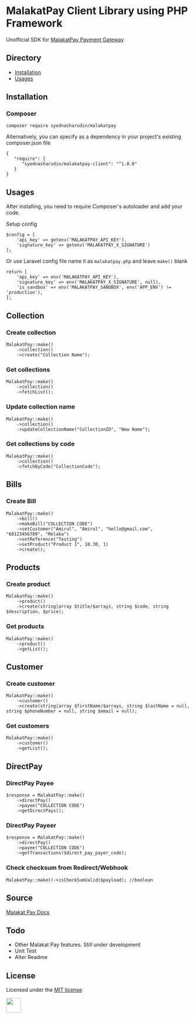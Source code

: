 # MalakatPay Client Library using PHP Framework

Unofficial SDK for [MalakatPay Payment Gateway](https://www.malakatpay.com/) 

## Directory
* [Installation](#installation)
* [Usages](#usages)

## Installation

### Composer
```
composer require syednasharudin/malakatpay
```
Alternatively, you can specify as a dependency in your project's existing composer.json file
```
{
   "require": {
      "syednasharudin/malakatpay-client": "^1.0.0"
   }
}
```


## Usages
After installing, you need to require Composer's autoloader and add your code.

Setup config
```$xslt
$config = [
    'api_key' => getenv('MALAKATPAY_API_KEY'),
    'signature_key' => getenv('MALAKATPAY_X_SIGNATURE')
];
```

Or use Laravel config file name it as `malakatpay.php` and leave `make()` blank
```
return [
    'api_key' => env('MALAKATPAY_API_KEY'),
    'signature_key' => env('MALAKATPAY_X_SIGNATURE', null),
    'is_sandbox' => env('MALAKATPAY_SANDBOX', env('APP_ENV') != 'production'),
];

```

## Collection

### Create collection
```$xslt
MalakatPay::make()
    ->collection()
    ->create("Collection Name");
```

### Get collections
```$xslt
MalakatPay::make()
    ->collection()
    ->fetchList(); 
```

### Update collection name
```$xslt
MalakatPay::make()
    ->collection()
    ->updateCollectionName("CollectionID", "New Name"); 
```

### Get collections by code
```$xslt
MalakatPay::make()
    ->collection()
    ->fetchByCode("CollectionCode"); 
```


## Bills

### Create Bill
```$xslt
MalakatPay::make()
    ->bill()
    ->makeBill("COLLECTION CODE")
    ->setCustomer("Amirul", "Amirul", "hello@gmail.com", "60123456789", "Melaka")
    ->setReference("Testing")
    ->setProduct("Product 1", 10.30, 1)
    ->create();
```

## Products

### Create product
```$xslt
MalakatPay::make()
    ->product()
    ->create(string|array $title/$arrays, string $code, string $description, $price);
```

### Get products
```$xslt
MalakatPay::make()
    ->product()
    ->getList();
```

## Customer

### Create customer
```$xslt
MalakatPay::make()
    ->customer()
    ->create(string|array $firstName/$arrays, string $lastName = null, string $phoneNumber = null, string $email = null);
```

### Get customers
```$xslt
MalakatPay::make()
    ->customer()
    ->getList();
```

## DirectPay

### DirectPay Payee
```
$response = MalakatPay::make()
    ->directPay()
    ->payee("COLLECTION CODE")
    ->getDirectPays();

```

### DirectPay Payeer
```
$response = MalakatPay::make()
    ->directPay()
    ->payee("COLLECTION CODE")
    ->getTransactions($direct_pay_payer_code);

```

### Check checksum from Redirect/Webhook
```$xslt
MalakatPay::make()->isCheckSumValid($payload); //boolean
```

## Source
[Malakat Pay Docs](https://documenter.getpostman.com/view/9723080/SWE57zKG?version=latest)

## Todo
- Other Malakat Pay features. Still under development
- Unit Test 
- Alter Readme

## License
Licensed under the [MIT license](http://opensource.org/licenses/MIT)


<a href="https://www.paypal.com/paypalme/mhi9388?locale.x=en_US"><img src="https://i.imgur.com/Y2gqr2j.png" height="40"></a>  

